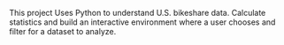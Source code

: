 This project Uses Python to understand U.S. bikeshare data. Calculate statistics and build an interactive environment where a user chooses and filter for a dataset to analyze.